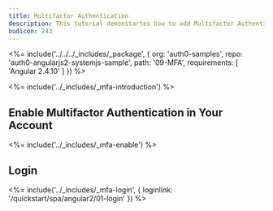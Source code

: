 ```yaml
---
title: Multifactor Authentication
description: This tutorial demonstartes how to add Multifactor Authentication to your Angular app with Auth0.
budicon: 243
---
```


<%= include('../../../_includes/_package', {
  org: 'auth0-samples',
  repo: 'auth0-angularjs2-systemjs-sample',
  path: '09-MFA',
  requirements: [
    'Angular 2.4.10'
  ]
}) %>

<%= include('../_includes/_mfa-introduction') %>

## Enable Multifactor Authentication in Your Account

<%= include('../_includes/_mfa-enable') %>

## Login

<%= include('../_includes/_mfa-login', { loginlink: '/quickstart/spa/angular2/01-login' }) %>
